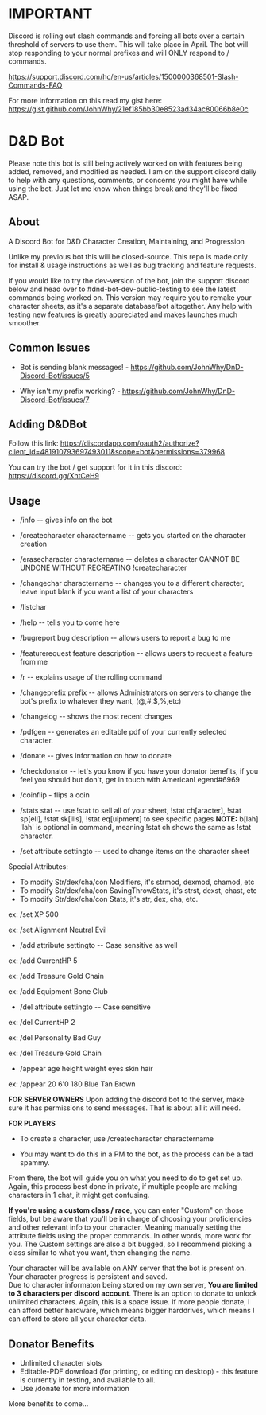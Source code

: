 # IMPORTANT

Discord is rolling out slash commands and forcing all bots over a certain threshold of servers to use them.  This will take place in April.  The bot will stop responding to your normal prefixes and will ONLY respond to / commands.

https://support.discord.com/hc/en-us/articles/1500000368501-Slash-Commands-FAQ

For more information on this read my gist here: https://gist.github.com/JohnWhy/21ef185bb30e8523ad34ac80066b8e0c

# D&D Bot

Please note this bot is still being actively worked on with features being added, removed, and modified as needed.  I am on the support discord daily to help with any questions, comments, or concerns you might have while using the bot.  Just let me know when things break and they'll be fixed ASAP.

## About
A Discord Bot for D&amp;D Character Creation, Maintaining, and Progression

Unlike my previous bot this will be closed-source.  This repo is made only for install & usage instructions as well as bug tracking and feature requests.

If you would like to try the dev-version of the bot, join the support discord below and head over to #dnd-bot-dev-public-testing to see the latest commands being worked on.  This version may require you to remake your character sheets, as it's a separate database/bot altogether.  Any help with testing new features is greatly appreciated and makes launches much smoother.

## Common Issues

- Bot is sending blank messages! - https://github.com/JohnWhy/DnD-Discord-Bot/issues/5

- Why isn't my prefix working? - https://github.com/JohnWhy/DnD-Discord-Bot/issues/7

## Adding D&DBot

Follow this link: https://discordapp.com/oauth2/authorize?client_id=481910793697493011&scope=bot&permissions=379968

You can try the bot / get support for it in this discord: https://discord.gg/XhtCeH9

## Usage
- /info -- gives info on the bot
- /createcharacter charactername -- gets you started on the character creation
- /erasecharacter charactername -- deletes a character CANNOT BE UNDONE WITHOUT RECREATING !createcharacter
- /changechar charactername -- changes you to a different character, leave input blank if you want a list of your characters
- /listchar
- /help -- tells you to come here
- /bugreport bug description -- allows users to report a bug to me
- /featurerequest feature description -- allows users to request a feature from me
- /r -- explains usage of the rolling command
- /changeprefix prefix -- allows Administrators on servers to change the bot's prefix to whatever they want, (@,#,$,%,etc)
- /changelog -- shows the most recent changes
- /pdfgen -- generates an editable pdf of your currently selected character.
- /donate -- gives information on how to donate
- /checkdonator -- let's you know if you have your donator benefits, if you feel you should but don't, get in touch with AmericanLegend#6969
- /coinflip - flips a coin
- /stats stat -- use !stat to sell all of your sheet, !stat ch[aracter], !stat sp[ell], !stat sk[ills], !stat eq[uipment] to see specific pages **NOTE:** b[lah] 'lah' is optional in command, meaning !stat ch shows the same as !stat character.

- /set attribute settingto -- used to change items on the character sheet

Special Attributes: 
* To modify Str/dex/cha/con Modifiers, it's strmod, dexmod, chamod, etc
* To modify Str/dex/cha/con SavingThrowStats, it's strst, dexst, chast, etc
* To modify Str/dex/cha/con Stats, it's str, dex, cha, etc.

ex: /set XP 500

ex: /set Alignment Neutral Evil

- /add attribute settingto -- Case sensitive as well

ex: /add CurrentHP 5

ex: /add Treasure Gold Chain

ex: /add Equipment Bone Club

- /del attribute settingto -- Case sensitive

ex: /del CurrentHP 2

ex: /del Personality Bad Guy

ex: /del Treasure Gold Chain

- /appear age height weight eyes skin hair

ex: /appear 20 6'0 180 Blue Tan Brown

**FOR SERVER OWNERS**
Upon adding the discord bot to the server, make sure it has permissions to send messages.  That is about all it will need.

**FOR PLAYERS**
* To create a character, use /createcharacter charactername
- You may want to do this in a PM to the bot, as the process can be a tad spammy.

From there, the bot will guide you on what you need to do to get set up.  Again, this process best done in private, if multiple people are making characters in 1 chat, it might get confusing.

**If you're using a custom class / race**, you can enter "Custom" on those fields, but be aware that you'll be in charge of choosing your proficiencies and other relevant info to your character.  Meaning manually setting the attribute fields using the proper commands.  In other words, more work for you.  The Custom settings are also a bit bugged, so I recommend picking a class similar to what you want, then changing the name.

Your character will be available on ANY server that the bot is present on.  Your character progress is persistent and saved.  
Due to character informaton being stored on my own server, **You are limited to 3 characters per discord account**.  There is an option to donate to unlock unlimited characters.  Again, this is a space issue.  If more people donate, I can afford better hardware, which means bigger harddrives, which means I can afford to store all your character data.

## Donator Benefits
* Unlimited character slots
* Editable-PDF download (for printing, or editing on desktop) - this feature is currently in testing, and available to all.
* Use /donate for more information

More benefits to come...
